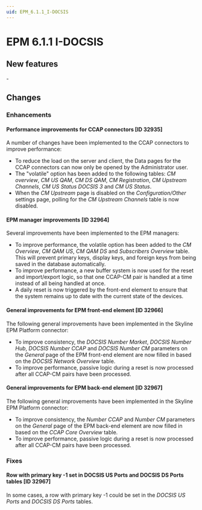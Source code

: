 ```yaml
---
uid: EPM_6.1.1_I-DOCSIS
---
```


# EPM 6.1.1 I-DOCSIS

## New features

\-

## Changes

### Enhancements

#### Performance improvements for CCAP connectors \[ID 32935\]

A number of changes have been implemented to the CCAP connectors to improve performance:

- To reduce the load on the server and client, the Data pages for the CCAP connectors can now only be opened by the Administrator user.
- The "volatile" option has been added to the following tables: *CM overview*, *CM US QAM*, *CM DS QAM*, *CM Registration*, *CM Upstream Channels*, *CM US Status DOCSIS 3* and *CM US Status*.
- When the *CM Upstream* page is disabled on the *Configuration/Other* settings page, polling for the *CM Upstream Channels* table is now disabled.

#### EPM manager improvements \[ID 32964\]

Several improvements have been implemented to the EPM managers:

- To improve performance, the volatile option has been added to the *CM Overview*, *CM QAM US*, *CM QAM DS* and *Subscribers Overview* table. This will prevent primary keys, display keys, and foreign keys from being saved in the database automatically.
- To improve performance, a new buffer system is now used for the reset and import/export logic, so that one CCAP-CM pair is handled at a time instead of all being handled at once.
- A daily reset is now triggered by the front-end element to ensure that the system remains up to date with the current state of the devices.

#### General improvements for EPM front-end element \[ID 32966\]

The following general improvements have been implemented in the Skyline EPM Platform connector:

- To improve consistency, the *DOCSIS Number Market*, *DOCSIS Number Hub*, *DOCSIS Number CCAP* and *DOCSIS Number CM* parameters on the *General* page of the EPM front-end element are now filled in based on the *DOCSIS Network Overview* table.
- To improve performance, passive logic during a reset is now processed after all CCAP-CM pairs have been processed.

#### General improvements for EPM back-end element \[ID 32967\]

The following general improvements have been implemented in the Skyline EPM Platform connector:

- To improve consistency, the *Number CCAP* and *Number CM* parameters on the *General* page of the EPM back-end element are now filled in based on the *CCAP Core Overview* table.
- To improve performance, passive logic during a reset is now processed after all CCAP-CM pairs have been processed.

### Fixes

#### Row with primary key -1 set in DOCSIS US Ports and DOCSIS DS Ports tables \[ID 32967\]

In some cases, a row with primary key -1 could be set in the *DOCSIS US Ports* and *DOCSIS DS Ports* tables.
